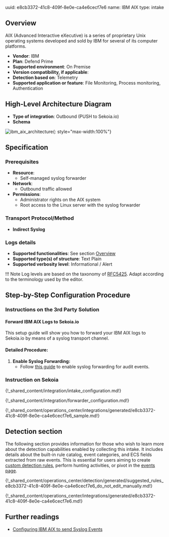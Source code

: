 uuid: e8cb3372-41c8-409f-8e0e-ca4e6cecf7e6
name: IBM AIX
type: intake

## Overview

AIX (Advanced Interactive eXecutive) is a series of proprietary Unix operating systems developed and sold by IBM for several of its computer platforms.

- **Vendor**: IBM
- **Plan**: Defend Prime
- **Supported environment**: On Premise
- **Version compatibility, if applicable**:
- **Detection based on**: Telemetry
- **Supported application or feature**: File Monitoring, Process monitoring, Authentication

## High-Level Architecture Diagram

- **Type of integration**: Outbound (PUSH to Sekoia.io)
- **Schema**

![ibm_aix_architecture](/assets/integration/ibm_aix_architecture.png){: style="max-width:100%"}

## Specification

### Prerequisites

- **Resource**:
    - Self-managed syslog forwarder
- **Network**:
    - Outbound traffic allowed
- **Permissions**:
    - Administrator rights on the AIX system
    - Root access to the Linux server with the syslog forwarder

### Transport Protocol/Method

- **Indirect Syslog**

### Logs details

- **Supported functionalities**: See section [Overview](#overview)
- **Supported type(s) of structure**: Text Plain
- **Supported verbosity level**: Informational / Alert

!!! Note
    Log levels are based on the taxonomy of [RFC5425](https://datatracker.ietf.org/doc/html/rfc5424). Adapt according to the terminology used by the editor.

## Step-by-Step Configuration Procedure

### Instructions on the 3rd Party Solution

#### Forward IBM AIX Logs to Sekoia.io

This setup guide will show you how to forward your IBM AIX logs to Sekoia.io by means of a syslog transport channel.

#### Detailed Procedure:

1. **Enable Syslog Forwarding:**
   - Follow [this guide](https://www.ibm.com/docs/en/dsm?topic=aado-configuring-aix-audit-dsm-send-syslog-events-qradar) to enable syslog forwarding for audit events.

### Instruction on Sekoia

{!_shared_content/integration/intake_configuration.md!}

{!_shared_content/integration/forwarder_configuration.md!}

{!_shared_content/operations_center/integrations/generated/e8cb3372-41c8-409f-8e0e-ca4e6cecf7e6_sample.md!}

## Detection section


The following section provides information for those who wish to learn more about the detection capabilities enabled by collecting this intake. It includes details about the built-in rule catalog, event categories, and ECS fields extracted from raw events. This is essential for users aiming to create [custom detection rules](/docs/xdr/features/detect/sigma.md), perform hunting activities, or pivot in the [events page](/docs/xdr/features/investigate/events.md).

{!_shared_content/operations_center/detection/generated/suggested_rules_e8cb3372-41c8-409f-8e0e-ca4e6cecf7e6_do_not_edit_manually.md!}

{!_shared_content/operations_center/integrations/generated/e8cb3372-41c8-409f-8e0e-ca4e6cecf7e6.md!}

## Further readings

- [Configuring IBM AIX to send Syslog Events](https://www.ibm.com/docs/en/dsm?topic=aado-configuring-aix-audit-dsm-send-syslog-events-qradar)